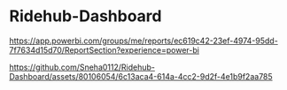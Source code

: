 # Ridehub-Dashboard



https://app.powerbi.com/groups/me/reports/ec619c42-23ef-4974-95dd-7f7634d15d70/ReportSection?experience=power-bi

https://github.com/Sneha0112/Ridehub-Dashboard/assets/80106054/6c13aca4-614a-4cc2-9d2f-4e1b9f2aa785

